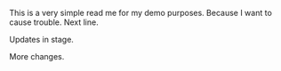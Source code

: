 This is a very simple read me for my demo purposes. Because I want to cause trouble.
Next line.

Updates in stage.

More changes.

